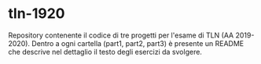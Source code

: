 # tln-1920
Repository contenente il codice di tre progetti per l'esame di TLN (AA 2019-2020). Dentro a ogni cartella (part1, 
part2, part3) è presente un README che descrive nel dettaglio il testo degli esercizi da svolgere.